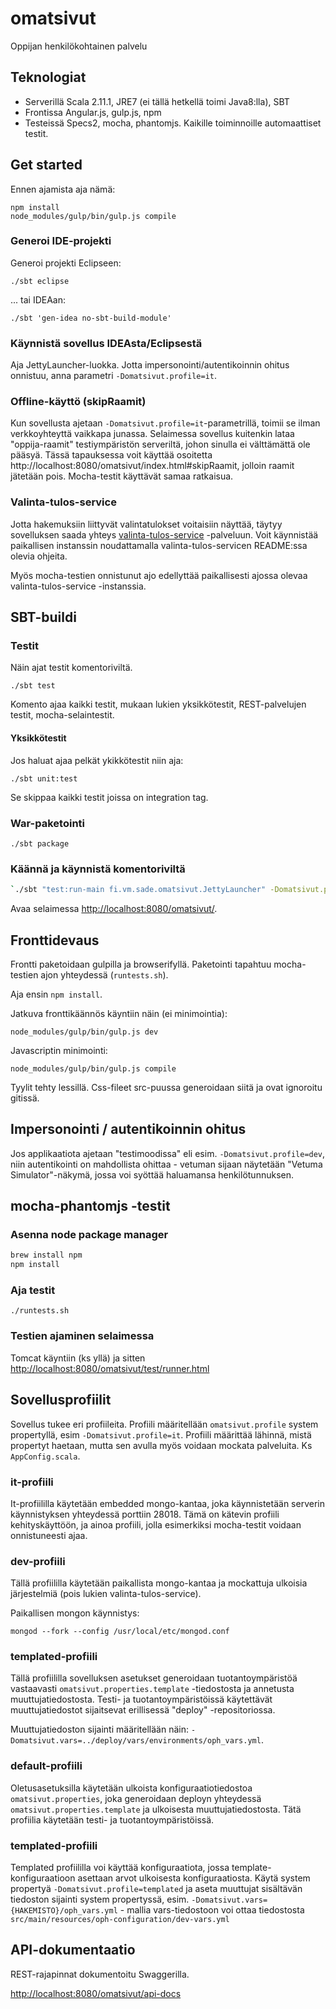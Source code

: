 # omatsivut #

Oppijan henkilökohtainen palvelu

## Teknologiat

- Serverillä Scala 2.11.1, JRE7 (ei tällä hetkellä toimi Java8:lla), SBT
- Frontissa Angular.js, gulp.js, npm
- Testeissä Specs2, mocha, phantomjs. Kaikille toiminnoille automaattiset testit.

## Get started

Ennen ajamista aja nämä:

    npm install
    node_modules/gulp/bin/gulp.js compile

### Generoi IDE-projekti

Generoi projekti Eclipseen:

`./sbt eclipse`

... tai IDEAan:

`./sbt 'gen-idea no-sbt-build-module'`

### Käynnistä sovellus IDEAsta/Eclipsestä

Aja JettyLauncher-luokka. Jotta impersonointi/autentikoinnin ohitus onnistuu, anna parametri `-Domatsivut.profile=it`.

### Offline-käyttö (skipRaamit)

Kun sovellusta ajetaan `-Domatsivut.profile=it`-parametrillä, toimii se ilman verkkoyhteyttä vaikkapa junassa.
Selaimessa sovellus kuitenkin lataa "oppija-raamit" testiympäristön serveriltä, johon sinulla ei välttämättä ole pääsyä.
Tässä tapauksessa voit käyttää osoitetta http://localhost:8080/omatsivut/index.html#skipRaamit, jolloin raamit jätetään
pois. Mocha-testit käyttävät samaa ratkaisua.

### Valinta-tulos-service

Jotta hakemuksiin liittyvät valintatulokset voitaisiin näyttää, täytyy sovelluksen saada yhteys
[valinta-tulos-service](https://github.com/Opetushallitus/valinta-tulos-service) -palveluun. Voit käynnistää paikallisen
instanssin noudattamalla valinta-tulos-servicen README:ssa olevia ohjeita.

Myös mocha-testien onnistunut ajo edellyttää paikallisesti ajossa olevaa valinta-tulos-service -instanssia.

## SBT-buildi

### Testit

Näin ajat testit komentoriviltä.

`./sbt test`

Komento ajaa kaikki testit, mukaan lukien yksikkötestit, REST-palvelujen testit, mocha-selaintestit.


#### Yksikkötestit

Jos haluat ajaa pelkät ykikkötestit niin aja:

`./sbt unit:test`

Se skippaa kaikki testit joissa on integration tag.

### War-paketointi

`./sbt package`

### Käännä ja käynnistä komentoriviltä

```sh
`./sbt "test:run-main fi.vm.sade.omatsivut.JettyLauncher" -Domatsivut.profile=it`
```

Avaa selaimessa [http://localhost:8080/omatsivut/](http://localhost:8080/omatsivut/).

## Fronttidevaus

Frontti paketoidaan gulpilla ja browserifyllä. Paketointi tapahtuu mocha-testien ajon yhteydessä (`runtests.sh`).

Aja ensin `npm install`.

Jatkuva fronttikäännös käyntiin näin (ei minimointia):

    node_modules/gulp/bin/gulp.js dev

Javascriptin minimointi:

    node_modules/gulp/bin/gulp.js compile

Tyylit tehty lessillä. Css-fileet src-puussa generoidaan siitä ja ovat ignoroitu gitissä.

## Impersonointi / autentikoinnin ohitus

Jos applikaatiota ajetaan "testimoodissa" eli esim. `-Domatsivut.profile=dev`, niin autentikointi on mahdollista ohittaa - vetuman sijaan näytetään "Vetuma Simulator"-näkymä, jossa voi syöttää haluamansa henkilötunnuksen.

## mocha-phantomjs -testit

### Asenna node package manager

```sh
brew install npm
npm install
```

### Aja testit

`./runtests.sh`

### Testien ajaminen selaimessa

Tomcat käyntiin (ks yllä) ja sitten [http://localhost:8080/omatsivut/test/runner.html](http://localhost:8080/omatsivut/test/runner.html)

## Sovellusprofiilit

Sovellus tukee eri profiileita. Profiili määritellään `omatsivut.profile` system propertyllä, esim `-Domatsivut.profile=it`.
Profiili määrittää lähinnä, mistä propertyt haetaan, mutta sen avulla myös voidaan mockata palveluita. Ks `AppConfig.scala`.

### it-profiili

It-profiililla käytetään embedded mongo-kantaa, joka käynnistetään serverin käynnistyksen yhteydessä porttiin 28018.
Tämä on kätevin profiili kehityskäyttöön, ja ainoa profiili, jolla esimerkiksi mocha-testit voidaan onnistuneesti ajaa.

### dev-profiili

Tällä profiililla käytetään paikallista mongo-kantaa ja mockattuja ulkoisia järjestelmiä (pois lukien valinta-tulos-service).

Paikallisen mongon käynnistys:

`mongod --fork --config /usr/local/etc/mongod.conf`

### templated-profiili

Tällä profiililla sovelluksen asetukset generoidaan tuotantoympäristöä vastaavasti `omatsivut.properties.template` -tiedostosta
ja annetusta muuttujatiedostosta. Testi- ja tuotantoympäristöissä käytettävät muuttujatiedostot sijaitsevat erillisessä
 "deploy" -repositoriossa.

Muuttujatiedoston sijainti määritellään näin: `-Domatsivut.vars=../deploy/vars/environments/oph_vars.yml`.


### default-profiili

Oletusasetuksilla käytetään ulkoista konfiguraatiotiedostoa `omatsivut.properties`, joka generoidaan deployn yhteydessä
 `omatsivut.properties.template` ja ulkoisesta muuttujatiedostosta. Tätä profiilia käytetään testi- ja
tuotantoympäristöissä.

### templated-profiili

Templated profiililla voi käyttää konfiguraatiota, jossa template-konfiguraatioon asettaan arvot ulkoisesta konfiguraatiosta. Käytä system propertyä `-Domatsivut.profile=templated`
ja aseta muuttujat sisältävän tiedoston sijainti system propertyssä, esim. `-Domatsivut.vars={HAKEMISTO}/oph_vars.yml` - mallia vars-tiedostoon voi ottaa tiedostosta `src/main/resources/oph-configuration/dev-vars.yml`


## API-dokumentaatio

REST-rajapinnat dokumentoitu Swaggerilla.

[http://localhost:8080/omatsivut/api-docs](http://localhost:8080/omatsivut/api-docs)